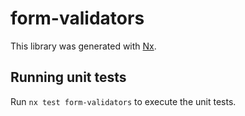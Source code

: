 # form-validators

This library was generated with [Nx](https://nx.dev).

## Running unit tests

Run `nx test form-validators` to execute the unit tests.
